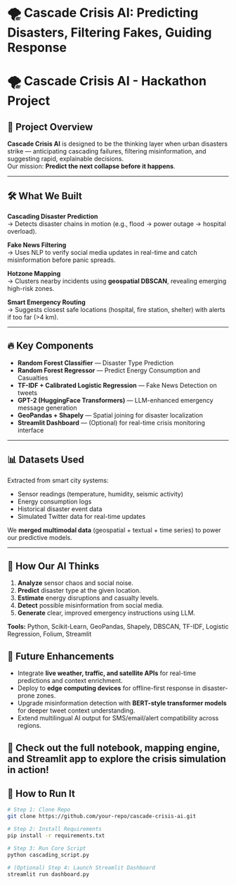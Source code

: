 # 🌪️ Cascade Crisis AI: Predicting Disasters, Filtering Fakes, Guiding Response


# 🌪️ Cascade Crisis AI - Hackathon Project

## 🚀 Project Overview
**Cascade Crisis AI** is designed to be the thinking layer when urban disasters strike — anticipating cascading failures, filtering misinformation, and suggesting rapid, explainable decisions.  
Our mission: **Predict the next collapse before it happens**.

---

## 🛠️ What We Built
**Cascading Disaster Prediction**  
→ Detects disaster chains in motion (e.g., flood → power outage → hospital overload).

**Fake News Filtering**  
→ Uses NLP to verify social media updates in real-time and catch misinformation before panic spreads.

**Hotzone Mapping**  
→ Clusters nearby incidents using **geospatial DBSCAN**, revealing emerging high-risk zones.

**Smart Emergency Routing**  
→ Suggests closest safe locations (hospital, fire station, shelter) with alerts if too far (>4 km).

---

## 🔥 Key Components
- **Random Forest Classifier** — Disaster Type Prediction  
- **Random Forest Regressor** — Predict Energy Consumption and Casualties  
- **TF-IDF + Calibrated Logistic Regression** — Fake News Detection on tweets  
- **GPT-2 (HuggingFace Transformers)** — LLM-enhanced emergency message generation  
- **GeoPandas + Shapely** — Spatial joining for disaster localization  
- **Streamlit Dashboard** — (Optional) for real-time crisis monitoring interface  

---

## 📊 Datasets Used
Extracted from smart city systems:
- Sensor readings (temperature, humidity, seismic activity)
- Energy consumption logs
- Historical disaster event data
- Simulated Twitter data for real-time updates  

We **merged multimodal data** (geospatial + textual + time series) to power our predictive models.

---

## 🧠 How Our AI Thinks
1. **Analyze** sensor chaos and social noise.  
2. **Predict** disaster type at the given location.  
3. **Estimate** energy disruptions and casualty levels.  
4. **Detect** possible misinformation from social media.  
5. **Generate** clear, improved emergency instructions using LLM.

**Tools:** Python, Scikit-Learn, GeoPandas, Shapely, DBSCAN, TF-IDF, Logistic Regression, Folium, Streamlit

## 🚀 Future Enhancements

- Integrate **live weather, traffic, and satellite APIs** for real-time predictions and context enrichment.
- Deploy to **edge computing devices** for offline-first response in disaster-prone zones.
- Upgrade misinformation detection with **BERT-style transformer models** for deeper tweet context understanding.
- Extend multilingual AI output for SMS/email/alert compatibility across regions.

📍 **Check out the full notebook, mapping engine, and Streamlit app to explore the crisis simulation in action!**
---

## 🧪 How to Run It
```bash
# Step 1: Clone Repo
git clone https://github.com/your-repo/cascade-crisis-ai.git

# Step 2: Install Requirements
pip install -r requirements.txt

# Step 3: Run Core Script
python cascading_script.py

# (Optional) Step 4: Launch Streamlit Dashboard
streamlit run dashboard.py

